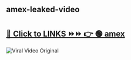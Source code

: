 
 ## amex-leaked-video 

# <h2><a href="https://clipsfans.com/amex&ref=git">🔗 Click to LINKS ⏩⏩ 👉 🟢 amex </a></h2>

<a href="https://clipsfans.com/amex&ref=git" rel="nofollow" data-target="animated-image.originalLink"><img src="https://i.ibb.co.com/xMMVF88/686577567.gif" alt="Viral Video Original" style="max-width: 100%; display: inline-block;" data-target="animated-image.originalImage"></a>
